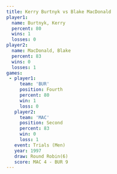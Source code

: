 ```yaml
---
title: Kerry Burtnyk vs Blake MacDonald
player1:                
  name: Burtnyk, Kerry  
  percent: 80           
  wins: 1               
  losses: 0             
player2:                
  name: MacDonald, Blake
  percent: 83           
  wins: 0               
  losses: 1             
games:
 - player1:          
     team: 'BUR'     
     position: Fourth
     percent: 80     
     win: 1          
     loss: 0         
   player2:          
     team: 'MAC'     
     position: Second
     percent: 83     
     win: 0          
     loss: 1         
   event: Trials (Men) 
   year: 1997          
   draw: Round Robin(6)
   score: MAC 4 - BUR 9
---
```

